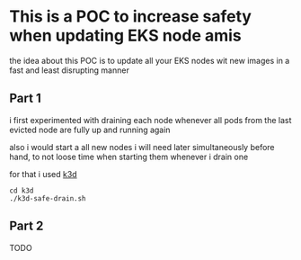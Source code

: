 # This is a POC to increase safety when updating EKS node amis

the idea about this POC is to update all your EKS nodes wit new images in a fast and least disrupting manner

## Part 1

i first experimented with draining each node whenever all pods from the last evicted node are fully up and running again

also i would start a all new nodes i will need later simultaneously before hand, to not loose time when starting them whenever i drain one

for that i used [k3d](https://github.com/rancher/k3d)

```
cd k3d
./k3d-safe-drain.sh
```

## Part 2

TODO
